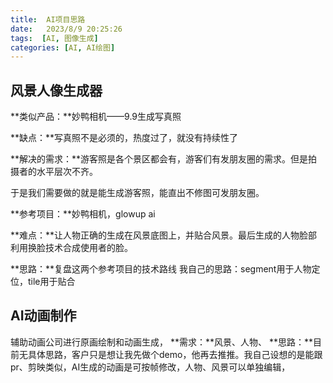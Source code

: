 ```yaml
---
title:  AI项目思路
date:   2023/8/9 20:25:26
tags:  [AI, 图像生成]
categories: [AI, AI绘图]
---
```


## 风景人像生成器

**类似产品：**妙鸭相机——9.9生成写真照

**缺点：**写真照不是必须的，热度过了，就没有持续性了

**解决的需求：**游客照是各个景区都会有，游客们有发朋友圈的需求。但是拍摄者的水平层次不齐。

于是我们需要做的就是能生成游客照，能直出不修图可发朋友圈。

**参考项目：**妙鸭相机，glowup ai

**难点：**让人物正确的生成在风景底图上，并贴合风景。最后生成的人物脸部利用换脸技术合成使用者的脸。

**思路：**复盘这两个参考项目的技术路线
我自己的思路：segment用于人物定位，tile用于贴合



## AI动画制作

辅助动画公司进行原画绘制和动画生成，
**需求：**风景、人物、
**思路：**目前无具体思路，客户只是想让我先做个demo，他再去推推。我自己设想的是能跟pr、剪映类似，AI生成的动画是可按帧修改，人物、风景可以单独编辑，